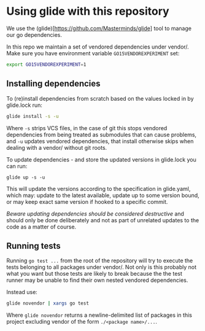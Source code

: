 # Using glide with this repository
We use the (glide)[https://github.com/Masterminds/glide] tool to manage our go
dependencies.

In this repo we maintain a set of vendored dependencies under vendor/. Make sure
you have environment variable `GO15VENDOREXPERIMENT` set:

```bash
export GO15VENDOREXPERIMENT=1
```

## Installing dependencies
To (re)install dependencies from scratch based on the values locked in by 
glide.lock run:

```bash
glide install -s -u
```

Where `-s` strips VCS files, in the case of git this stops vendored dependencies
from being treated as submodules that can cause problems, and `-u` updates vendored
dependencies, that install otherwise skips when dealing with a vendor/ without
git roots.

To update dependencies - and store the updated versions in glide.lock you can run:

```
glide up -s -u
```

This will update the versions according to the specification in glide.yaml, which
may: update to the latest available, update up to some version bound, or may keep
exact same version if hooked to a specific commit.

*Beware updating dependencies should be considered destructive* and should only 
be done deliberately and not as part of unrelated updates to the code as a matter
of course.

## Running tests
Running `go test ...` from the root of the repository will try to execute the tests
belonging to all packages under vendor/. Not only is this probably not what you want
but those tests are likely to break because the the test runner may be unable to find
their own nested vendored dependencies.

Instead use:

```bash
glide novendor | xargs go test
```

Where `glide novendor` returns a newline-delimited list of packages in this project
excluding vendor of the form `./<package name>/...`.
